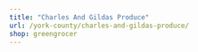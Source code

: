 ```yaml
---
title: "Charles And Gildas Produce"
url: /york-county/charles-and-gildas-produce/
shop: greengrocer
---
```

